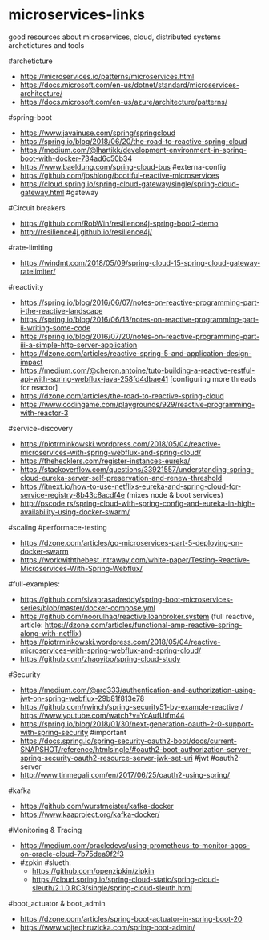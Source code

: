 # microservices-links
good resources about microservices, cloud, distributed systems archetictures and tools

#archeticture
  - https://microservices.io/patterns/microservices.html
  - https://docs.microsoft.com/en-us/dotnet/standard/microservices-architecture/ 
  - https://docs.microsoft.com/en-us/azure/architecture/patterns/
  
#spring-boot
  - https://www.javainuse.com/spring/springcloud
  - https://spring.io/blog/2018/06/20/the-road-to-reactive-spring-cloud
  - https://medium.com/@lhartikk/development-environment-in-spring-boot-with-docker-734ad6c50b34
  - https://www.baeldung.com/spring-cloud-bus #externa-config
  - https://github.com/joshlong/bootiful-reactive-microservices
  - https://cloud.spring.io/spring-cloud-gateway/single/spring-cloud-gateway.html #gateway
  
#Circuit breakers
- https://github.com/RobWin/resilience4j-spring-boot2-demo
- http://resilience4j.github.io/resilience4j/

#rate-limiting
- https://windmt.com/2018/05/09/spring-cloud-15-spring-cloud-gateway-ratelimiter/

#reactivity
- https://spring.io/blog/2016/06/07/notes-on-reactive-programming-part-i-the-reactive-landscape
- https://spring.io/blog/2016/06/13/notes-on-reactive-programming-part-ii-writing-some-code
- https://spring.io/blog/2016/07/20/notes-on-reactive-programming-part-iii-a-simple-http-server-application
- https://dzone.com/articles/reactive-spring-5-and-application-design-impact
- https://medium.com/@cheron.antoine/tuto-building-a-reactive-restful-api-with-spring-webflux-java-258fd4dbae41 [configuring more threads for reactor]
- https://dzone.com/articles/the-road-to-reactive-spring-cloud
- https://www.codingame.com/playgrounds/929/reactive-programming-with-reactor-3
  
#service-discovery
- https://piotrminkowski.wordpress.com/2018/05/04/reactive-microservices-with-spring-webflux-and-spring-cloud/
- https://thehecklers.com/register-instances-eureka/
- https://stackoverflow.com/questions/33921557/understanding-spring-cloud-eureka-server-self-preservation-and-renew-threshold
- https://itnext.io/how-to-use-netflixs-eureka-and-spring-cloud-for-service-registry-8b43c8acdf4e (mixes node & boot services)
- http://pscode.rs/spring-cloud-with-spring-config-and-eureka-in-high-availability-using-docker-swarm/

#scaling #performace-testing
  - https://dzone.com/articles/go-microservices-part-5-deploying-on-docker-swarm
  - https://workwiththebest.intraway.com/white-paper/Testing-Reactive-Microservices-With-Spring-Webflux/


#full-examples:
  - https://github.com/sivaprasadreddy/spring-boot-microservices-series/blob/master/docker-compose.yml
  - https://github.com/noorulhaq/reactive.loanbroker.system (full reactive, article: https://dzone.com/articles/functional-amp-reactive-spring-along-with-netflix)
  - https://piotrminkowski.wordpress.com/2018/05/04/reactive-microservices-with-spring-webflux-and-spring-cloud/
  - https://github.com/zhaoyibo/spring-cloud-study
  
#Security
  - https://medium.com/@ard333/authentication-and-authorization-using-jwt-on-spring-webflux-29b81f813e78
  - https://github.com/rwinch/spring-security51-by-example-reactive / https://www.youtube.com/watch?v=YcAufUtfm44
  - https://spring.io/blog/2018/01/30/next-generation-oauth-2-0-support-with-spring-security #important
  - https://docs.spring.io/spring-security-oauth2-boot/docs/current-SNAPSHOT/reference/htmlsingle/#oauth2-boot-authorization-server-spring-security-oauth2-resource-server-jwk-set-uri #jwt #oauth2-server
  - http://www.tinmegali.com/en/2017/06/25/oauth2-using-spring/
  
  
#kafka
- https://github.com/wurstmeister/kafka-docker
- https://www.kaaproject.org/kafka-docker/


#Monitoring & Tracing
 - https://medium.com/oracledevs/using-prometheus-to-monitor-apps-on-oracle-cloud-7b75dea9f2f3
 - #zpkin #slueth:
    - https://github.com/openzipkin/zipkin
    - https://cloud.spring.io/spring-cloud-static/spring-cloud-sleuth/2.1.0.RC3/single/spring-cloud-sleuth.html
    
#boot_actuator & boot_admin
 - https://dzone.com/articles/spring-boot-actuator-in-spring-boot-20 
 - https://www.vojtechruzicka.com/spring-boot-admin/
